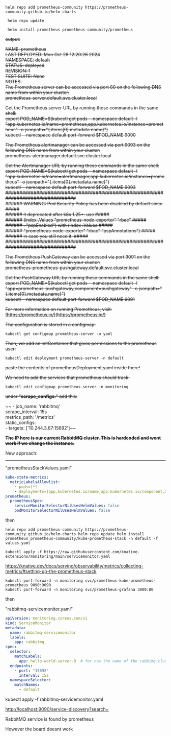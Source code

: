 ```
helm repo add prometheus-community https://prometheus-community.github.io/helm-charts
```

```
 helm repo update
```

```
 helm install prometheus prometheus-community/prometheus
```

~~output:~~

~~NAME: prometheus  
LAST DEPLOYED: Mon Oct 28 12:20:26 2024  
NAMESPACE: default  
STATUS: deployed  
REVISION: 1  
TEST SUITE: None  
NOTES:  
The Prometheus server can be accessed via port 80 on the following DNS name from within your cluster:  
prometheus-server.default.svc.cluster.local~~

~~Get the Prometheus server URL by running these commands in the same shell:  
export POD_NAME=$(kubectl get pods --namespace default -l "app.kubernetes.io/name=prometheus,app.kubernetes.io/instance=prometheus" -o jsonpath="{.items\[0\].metadata.name}")  
kubectl --namespace default port-forward $POD_NAME 9090~~

~~The Prometheus alertmanager can be accessed via port 9093 on the following DNS name from within your cluster:  
prometheus-alertmanager.default.svc.cluster.local~~

~~Get the Alertmanager URL by running these commands in the same shell:  
export POD_NAME=$(kubectl get pods --namespace default -l "app.kubernetes.io/name=alertmanager,app.kubernetes.io/instance=prometheus" -o jsonpath="{.items\[0\].metadata.name}")  
kubectl --namespace default port-forward $POD_NAME 9093  
\#################################################################################  
\######   WARNING: Pod Security Policy has been disabled by default since    #####  
\######            it deprecated after k8s 1.25+. use                        #####  
\######            (index .Values "prometheus-node-exporter" "rbac"          #####  
\###### .          "pspEnabled") with (index .Values                         #####  
\######            "prometheus-node-exporter" "rbac" "pspAnnotations")       #####  
\######            in case you still need it.                                #####  
\#################################################################################~~

~~The Prometheus PushGateway can be accessed via port 9091 on the following DNS name from within your cluster:  
prometheus-prometheus-pushgateway.default.svc.cluster.local~~

~~Get the PushGateway URL by running these commands in the same shell:  
export POD_NAME=$(kubectl get pods --namespace default -l "app=prometheus-pushgateway,component=pushgateway" -o jsonpath="{.items\[0\].metadata.name}")  
kubectl --namespace default port-forward $POD_NAME 9091~~

~~For more information on running Prometheus, visit:  
[https://prometheus.io/](https://prometheus.io/)~~

~~The configuration is stored in a configmap:~~

```
kubectl get configmap prometheus-server -o yaml  
```

~~Then, we add an initContainer that gives permissions to the prometheus user:~~

```
kubectl edit deployment prometheus-server -n default
```

~~paste the contents of prometheusDeployment.yaml inside there!~~

~~We need to add the services that prometheus should track:~~

```
kubectl edit configmap prometheus-server -n monitoring  
```

~~under "**scrape_configs:**" add this:~~

\~\~    - job_name: 'rabbitmq'  
scrape_interval: 15s  
metrics_path: '/metrics'  
static_configs:  
\- targets: \['10.244.3.67:15692'\]\~\~

**~~The IP here is our current RabbitMQ cluster. This is hardcoded and wont work if we change the instance.~~**

New approach:

---

"prometheusStackValues.yaml"

```yaml
kube-state-metrics:
  metricLabelsAllowlist:
    - pods=[*]
    - deployments=[app.kubernetes.io/name,app.kubernetes.io/component,app.kubernetes.io/instance]
prometheus:
  prometheusSpec:
    serviceMonitorSelectorNilUsesHelmValues: false
    podMonitorSelectorNilUsesHelmValues: false
```

then

```
helm repo add prometheus-community https://prometheus-community.github.io/helm-charts helm repo update helm install prometheus prometheus-community/kube-prometheus-stack -n default -f values.yaml
```

```
kubectl apply -f https://raw.githubusercontent.com/knative-extensions/monitoring/main/servicemonitor.yaml
```

<https://knative.dev/docs/serving/observability/metrics/collecting-metrics/#setting-up-the-prometheus-stack>

```
kubectl port-forward -n monitoring svc/prometheus-kube-prometheus-prometheus 9090:9090
kubectl port-forward -n monitoring svc/prometheus-grafana 3000:80
```

then

"rabbitmq-servicemonitor.yaml"

```yaml
apiVersion: monitoring.coreos.com/v1
kind: ServiceMonitor
metadata:
  name: rabbitmq-servicemonitor
  labels:
    app: rabbitmq
spec:
  selector:
    matchLabels:
      app: hello-world-server-0  # for now the name of the rabbimq cluster
  endpoints:
    - port: "15692"
      interval: 15s
  namespaceSelector:
    matchNames:
      - default 
```

kubectl apply -f rabbitmq-servicemonitor.yaml

<http://localhost:9090/service-discovery?search=>

RabbitMQ service is found by prometheus

However the board doesnt work